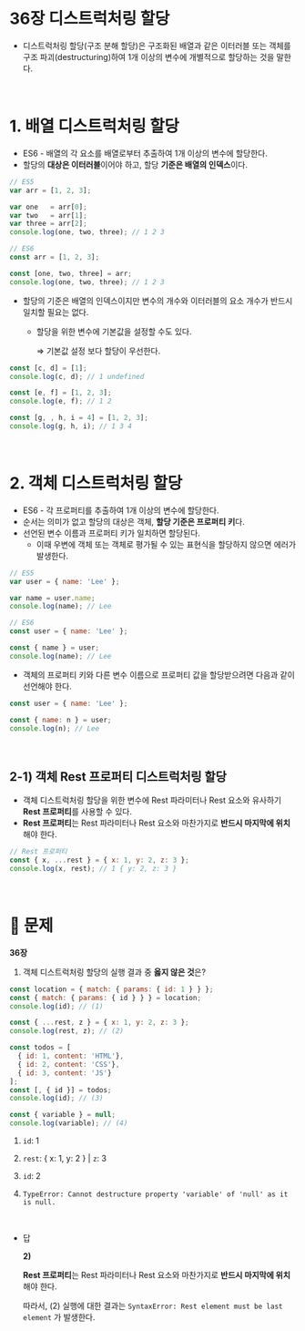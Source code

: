 # 36장 디스트럭처링 할당

- 디스트럭처링 할당(구조 분해 할당)은 구조화된 배열과 같은 이터러블 또는 객체를 구조 파괴(destructuring)하여 1개 이상의 변수에 개별적으로 할당하는 것을 말한다.

<br />

# 1. 배열 디스트럭처링 할당

- ES6 - 배열의 각 요소를 배열로부터 추출하여 1개 이상의 변수에 할당한다.
- 할당의 **대상은 이터러블**이어야 하고, 할당 **기준은 배열의 인덱스**이다.

```jsx
// ES5
var arr = [1, 2, 3];

var one   = arr[0];
var two   = arr[1];
var three = arr[2];
console.log(one, two, three); // 1 2 3

// ES6
const arr = [1, 2, 3];

const [one, two, three] = arr;
console.log(one, two, three); // 1 2 3
```

- 할당의 기준은 배열의 인덱스이지만 변수의 개수와 이터러블의 요소 개수가 반드시 일치할 필요는 없다.
    - 할당을 위한 변수에 기본값을 설정할 수도 있다.
        
        ⇒ 기본값 설정 보다 할당이 우선한다.
        

```jsx
const [c, d] = [1];
console.log(c, d); // 1 undefined

const [e, f] = [1, 2, 3];
console.log(e, f); // 1 2

const [g, , h, i = 4] = [1, 2, 3];
console.log(g, h, i); // 1 3 4
```

<br />

# 2. 객체 디스트럭처링 할당

- ES6 - 각 프로퍼티를 추출하여 1개 이상의 변수에 할당한다.
- 순서는 의미가 없고 할당의 대상은 객체, **할당 기준은 프로퍼티 키**다.
- 선언된 변수 이름과 프로퍼티 키가 일치하면 할당된다.
    - 이때 우변에 객체 또는 객체로 평가될 수 있는 표현식을 할당하지 않으면 에러가 발생한다.

```jsx
// ES5
var user = { name: 'Lee' };

var name = user.name;
console.log(name); // Lee

// ES6
const user = { name: 'Lee' };

const { name } = user;
console.log(name); // Lee
```

- 객체의 프로퍼티 키와 다른 변수 이름으로 프로퍼티 값을 할당받으려면 다음과 같이 선언해야 한다.

```jsx
const user = { name: 'Lee' };

const { name: n } = user;
console.log(n); // Lee
```

<br />

## 2-1) 객체 Rest 프로퍼티 디스트럭처링 할당

- 객체 디스트럭처링 할당을 위한 변수에 Rest 파라미터나 Rest 요소와 유사하기 **Rest 프로퍼티**를 사용할 수 있다.
- **Rest 프로퍼티**는 Rest 파라미터나 Rest 요소와 마찬가지로 **반드시 마지막에 위치**해야 한다.

```jsx
// Rest 프로퍼티
const { x, ...rest } = { x: 1, y: 2, z: 3 };
console.log(x, rest); // 1 { y: 2, z: 3 }
```

<br />

# 🤔 문제

**36장**

1. 객체 디스트럭처링 할당의 실행 결과 중 **옳지 않은 것**은?

```jsx
const location = { match: { params: { id: 1 } } };
const { match: { params: { id } } } = location;
console.log(id); // (1)

const { ...rest, z } = { x: 1, y: 2, z: 3 };
console.log(rest, z); // (2)

const todos = [
  { id: 1, content: 'HTML'},
  { id: 2, content: 'CSS'},
  { id: 3, content: 'JS'}
];
const [, { id }] = todos;
console.log(id); // (3)

const { variable } = null;
console.log(variable); // (4)
```

1) `id`: 1

2) `rest`: { x: 1, y: 2 }  |  `z`: 3

3) `id`: 2

4) `TypeError: Cannot destructure property 'variable' of 'null' as it is null.`

<br />

- 답
    
    **2)**
    
    **Rest 프로퍼티**는 Rest 파라미터나 Rest 요소와 마찬가지로 **반드시 마지막에 위치**해야 한다.
    
    따라서, (2) 실행에 대한 결과는 `SyntaxError: Rest element must be last element` 가 발생한다.